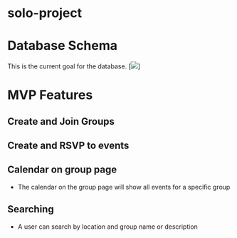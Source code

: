 # solo-project

# Database Schema
This is the current goal for the database.
[<img src="https://i.imgur.com/TaQsjBG.png">]

# MVP Features
## Create and Join Groups
## Create and RSVP to events
## Calendar on group page
 * The calendar on the group page will show all events for a specific group
## Searching
 * A user can search by location and group name or description
